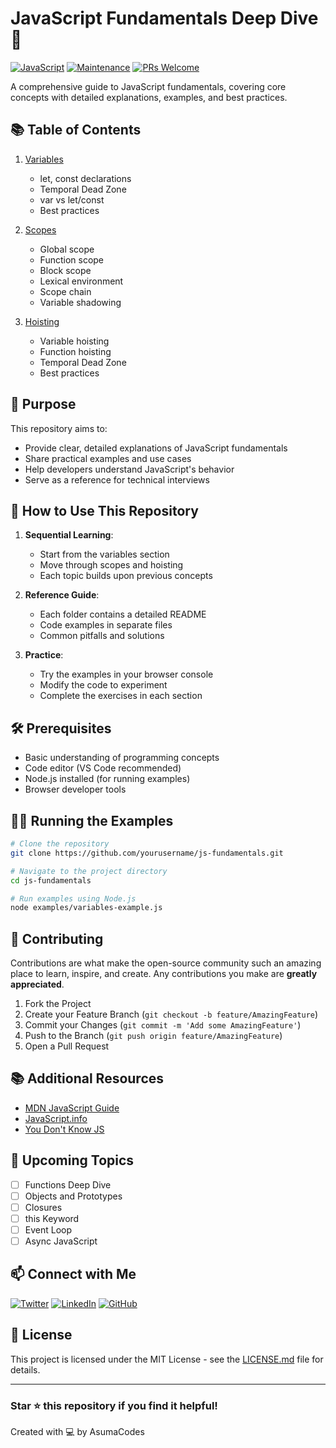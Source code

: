 # JavaScript Fundamentals Deep Dive 🚀

[![JavaScript](https://img.shields.io/badge/JavaScript-F7DF1E?style=for-the-badge&logo=javascript&logoColor=black)](https://developer.mozilla.org/en-US/docs/Web/JavaScript)
[![Maintenance](https://img.shields.io/badge/Maintained%3F-yes-green.svg)](https://github.com/AsumaCodes)
[![PRs Welcome](https://img.shields.io/badge/PRs-welcome-brightgreen.svg?style=flat-square)](http://makeapullrequest.com)

A comprehensive guide to JavaScript fundamentals, covering core concepts with detailed explanations, examples, and best practices.

## 📚 Table of Contents

1. [Variables](./01-variables/)
   - let, const declarations
   - Temporal Dead Zone
   - var vs let/const
   - Best practices

2. [Scopes](./02-scopes/)
   - Global scope
   - Function scope
   - Block scope
   - Lexical environment
   - Scope chain
   - Variable shadowing

3. [Hoisting](./03-hoisting/)
   - Variable hoisting
   - Function hoisting
   - Temporal Dead Zone
   - Best practices

## 🎯 Purpose

This repository aims to:
- Provide clear, detailed explanations of JavaScript fundamentals
- Share practical examples and use cases
- Help developers understand JavaScript's behavior
- Serve as a reference for technical interviews

## 📖 How to Use This Repository

1. **Sequential Learning**:
   - Start from the variables section
   - Move through scopes and hoisting
   - Each topic builds upon previous concepts

2. **Reference Guide**:
   - Each folder contains a detailed README
   - Code examples in separate files
   - Common pitfalls and solutions

3. **Practice**:
   - Try the examples in your browser console
   - Modify the code to experiment
   - Complete the exercises in each section

## 🛠️ Prerequisites

- Basic understanding of programming concepts
- Code editor (VS Code recommended)
- Node.js installed (for running examples)
- Browser developer tools

## 👩‍💻 Running the Examples

```bash
# Clone the repository
git clone https://github.com/yourusername/js-fundamentals.git

# Navigate to the project directory
cd js-fundamentals

# Run examples using Node.js
node examples/variables-example.js
```

## 📝 Contributing

Contributions are what make the open-source community such an amazing place to learn, inspire, and create. Any contributions you make are **greatly appreciated**.

1. Fork the Project
2. Create your Feature Branch (`git checkout -b feature/AmazingFeature`)
3. Commit your Changes (`git commit -m 'Add some AmazingFeature'`)
4. Push to the Branch (`git push origin feature/AmazingFeature`)
5. Open a Pull Request

## 📚 Additional Resources

- [MDN JavaScript Guide](https://developer.mozilla.org/en-US/docs/Web/JavaScript/Guide)
- [JavaScript.info](https://javascript.info/)
- [You Don't Know JS](https://github.com/getify/You-Dont-Know-JS)

## 🔮 Upcoming Topics

- [ ] Functions Deep Dive
- [ ] Objects and Prototypes
- [ ] Closures
- [ ] this Keyword
- [ ] Event Loop
- [ ] Async JavaScript

## 📫 Connect with Me

[![Twitter](https://img.shields.io/badge/Twitter-1DA1F2?style=for-the-badge&logo=twitter&logoColor=white)](https://twitter.com/yourtwitterhandle)
[![LinkedIn](https://img.shields.io/badge/LinkedIn-0077B5?style=for-the-badge&logo=linkedin&logoColor=white)](https://linkedin.com/in/yourprofile)
[![GitHub](https://img.shields.io/badge/GitHub-100000?style=for-the-badge&logo=github&logoColor=white)](https://github.com/AsumaCodes)

## 📜 License

This project is licensed under the MIT License - see the [LICENSE.md](LICENSE.md) file for details.

---

### Star ⭐ this repository if you find it helpful!

Created with 💻 by AsumaCodes


